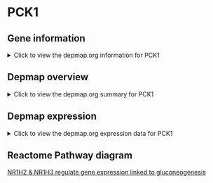 <h1>PCK1</h1>

<h2>Gene information</h2>
<details>
  <summary>Click to view the depmap.org information for PCK1</summary>
  <iframe src="https://depmap.org/portal/gene/PCK1?tab=about" style="border:none;width:100%;height:800px"></iframe>
</details>

<h2>Depmap overview</h2>
<details>
  <summary>Click to view the depmap.org summary for PCK1</summary>
  <iframe src="https://depmap.org/portal/gene/PCK1?tab=overview" style="border:none;width:100%;height:800px"></iframe>
</details>

<h2>Depmap expression</h2>
<details>
  <summary>Click to view the depmap.org expression data for PCK1</summary>
  <iframe src="https://depmap.org/portal/gene/PCK1?tab=characterization" style="border:none;width:100%;height:800px"></iframe>
</details>



<h2>Reactome Pathway diagram</h2>
<a href="https://reactome.org/PathwayBrowser/#/R-HSA-9632974">NR1H2 & NR1H3 regulate gene expression linked to gluconeogenesis </a>



